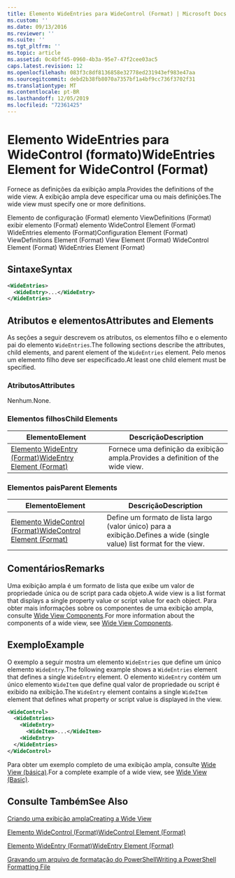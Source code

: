 ```yaml
---
title: Elemento WideEntries para WideControl (Format) | Microsoft Docs
ms.custom: ''
ms.date: 09/13/2016
ms.reviewer: ''
ms.suite: ''
ms.tgt_pltfrm: ''
ms.topic: article
ms.assetid: 0c4bff45-0960-4b3a-95e7-47f2cee03ac5
caps.latest.revision: 12
ms.openlocfilehash: 083f3c8df8136858e32778ed231943ef983e47aa
ms.sourcegitcommit: debd2b38fb8070a7357bf1a4bf9cc736f3702f31
ms.translationtype: MT
ms.contentlocale: pt-BR
ms.lasthandoff: 12/05/2019
ms.locfileid: "72361425"
---
```

# <a name="wideentries-element-for-widecontrol-format"></a><span data-ttu-id="1aa0a-102">Elemento WideEntries para WideControl (formato)</span><span class="sxs-lookup"><span data-stu-id="1aa0a-102">WideEntries Element for WideControl (Format)</span></span>

<span data-ttu-id="1aa0a-103">Fornece as definições da exibição ampla.</span><span class="sxs-lookup"><span data-stu-id="1aa0a-103">Provides the definitions of the wide view.</span></span> <span data-ttu-id="1aa0a-104">A exibição ampla deve especificar uma ou mais definições.</span><span class="sxs-lookup"><span data-stu-id="1aa0a-104">The wide view must specify one or more definitions.</span></span>

<span data-ttu-id="1aa0a-105">Elemento de configuração (Format) elemento ViewDefinitions (Format) exibir elemento (Format) elemento WideControl Element (Format) WideEntries elemento (Format)</span><span class="sxs-lookup"><span data-stu-id="1aa0a-105">Configuration Element (Format) ViewDefinitions Element (Format) View Element (Format) WideControl Element (Format) WideEntries Element (Format)</span></span>

## <a name="syntax"></a><span data-ttu-id="1aa0a-106">Sintaxe</span><span class="sxs-lookup"><span data-stu-id="1aa0a-106">Syntax</span></span>

```xml
<WideEntries>
  <WideEntry>...</WideEntry>
</WideEntries>

```

## <a name="attributes-and-elements"></a><span data-ttu-id="1aa0a-107">Atributos e elementos</span><span class="sxs-lookup"><span data-stu-id="1aa0a-107">Attributes and Elements</span></span>

<span data-ttu-id="1aa0a-108">As seções a seguir descrevem os atributos, os elementos filho e o elemento pai do elemento `WideEntries`.</span><span class="sxs-lookup"><span data-stu-id="1aa0a-108">The following sections describe the attributes, child elements, and parent element of the `WideEntries` element.</span></span> <span data-ttu-id="1aa0a-109">Pelo menos um elemento filho deve ser especificado.</span><span class="sxs-lookup"><span data-stu-id="1aa0a-109">At least one child element must be specified.</span></span>

### <a name="attributes"></a><span data-ttu-id="1aa0a-110">Atributos</span><span class="sxs-lookup"><span data-stu-id="1aa0a-110">Attributes</span></span>

<span data-ttu-id="1aa0a-111">Nenhum.</span><span class="sxs-lookup"><span data-stu-id="1aa0a-111">None.</span></span>

### <a name="child-elements"></a><span data-ttu-id="1aa0a-112">Elementos filhos</span><span class="sxs-lookup"><span data-stu-id="1aa0a-112">Child Elements</span></span>

|<span data-ttu-id="1aa0a-113">Elemento</span><span class="sxs-lookup"><span data-stu-id="1aa0a-113">Element</span></span>|<span data-ttu-id="1aa0a-114">Descrição</span><span class="sxs-lookup"><span data-stu-id="1aa0a-114">Description</span></span>|
|-------------|-----------------|
|[<span data-ttu-id="1aa0a-115">Elemento WideEntry (Format)</span><span class="sxs-lookup"><span data-stu-id="1aa0a-115">WideEntry Element (Format)</span></span>](./wideentry-element-for-widecontrol-format.md)|<span data-ttu-id="1aa0a-116">Fornece uma definição da exibição ampla.</span><span class="sxs-lookup"><span data-stu-id="1aa0a-116">Provides a definition of the wide view.</span></span>|

### <a name="parent-elements"></a><span data-ttu-id="1aa0a-117">Elementos pais</span><span class="sxs-lookup"><span data-stu-id="1aa0a-117">Parent Elements</span></span>

|<span data-ttu-id="1aa0a-118">Elemento</span><span class="sxs-lookup"><span data-stu-id="1aa0a-118">Element</span></span>|<span data-ttu-id="1aa0a-119">Descrição</span><span class="sxs-lookup"><span data-stu-id="1aa0a-119">Description</span></span>|
|-------------|-----------------|
|[<span data-ttu-id="1aa0a-120">Elemento WideControl (Format)</span><span class="sxs-lookup"><span data-stu-id="1aa0a-120">WideControl Element (Format)</span></span>](./widecontrol-element-format.md)|<span data-ttu-id="1aa0a-121">Define um formato de lista largo (valor único) para a exibição.</span><span class="sxs-lookup"><span data-stu-id="1aa0a-121">Defines a wide (single value) list format for the view.</span></span>|

## <a name="remarks"></a><span data-ttu-id="1aa0a-122">Comentários</span><span class="sxs-lookup"><span data-stu-id="1aa0a-122">Remarks</span></span>

<span data-ttu-id="1aa0a-123">Uma exibição ampla é um formato de lista que exibe um valor de propriedade única ou de script para cada objeto.</span><span class="sxs-lookup"><span data-stu-id="1aa0a-123">A wide view is a list format that displays a single property value or script value for each object.</span></span> <span data-ttu-id="1aa0a-124">Para obter mais informações sobre os componentes de uma exibição ampla, consulte [Wide View Components](./creating-a-wide-view.md).</span><span class="sxs-lookup"><span data-stu-id="1aa0a-124">For more information about the components of a wide view, see [Wide View Components](./creating-a-wide-view.md).</span></span>

## <a name="example"></a><span data-ttu-id="1aa0a-125">Exemplo</span><span class="sxs-lookup"><span data-stu-id="1aa0a-125">Example</span></span>

<span data-ttu-id="1aa0a-126">O exemplo a seguir mostra um elemento `WideEntries` que define um único elemento `WideEntry`.</span><span class="sxs-lookup"><span data-stu-id="1aa0a-126">The following example shows a `WideEntries` element that defines a single `WideEntry` element.</span></span> <span data-ttu-id="1aa0a-127">O elemento `WideEntry` contém um único elemento `WideItem` que define qual valor de propriedade ou script é exibido na exibição.</span><span class="sxs-lookup"><span data-stu-id="1aa0a-127">The `WideEntry` element contains a single `WideItem` element that defines what property or script value is displayed in the view.</span></span>

```xml
<WideControl>
  <WideEntries>
    <WideEntry>
      <WideItem>...</WideItem>
    <WideEntry>
  </WideEntries>
</WideControl>
```

<span data-ttu-id="1aa0a-128">Para obter um exemplo completo de uma exibição ampla, consulte [Wide View (básica)](./wide-view-basic.md).</span><span class="sxs-lookup"><span data-stu-id="1aa0a-128">For a complete example of a wide view, see [Wide View (Basic)](./wide-view-basic.md).</span></span>

## <a name="see-also"></a><span data-ttu-id="1aa0a-129">Consulte Também</span><span class="sxs-lookup"><span data-stu-id="1aa0a-129">See Also</span></span>

[<span data-ttu-id="1aa0a-130">Criando uma exibição ampla</span><span class="sxs-lookup"><span data-stu-id="1aa0a-130">Creating a Wide View</span></span>](./creating-a-wide-view.md)

[<span data-ttu-id="1aa0a-131">Elemento WideControl (Format)</span><span class="sxs-lookup"><span data-stu-id="1aa0a-131">WideControl Element (Format)</span></span>](./widecontrol-element-format.md)

[<span data-ttu-id="1aa0a-132">Elemento WideEntry (Format)</span><span class="sxs-lookup"><span data-stu-id="1aa0a-132">WideEntry Element (Format)</span></span>](./wideentry-element-for-widecontrol-format.md)

[<span data-ttu-id="1aa0a-133">Gravando um arquivo de formatação do PowerShell</span><span class="sxs-lookup"><span data-stu-id="1aa0a-133">Writing a PowerShell Formatting File</span></span>](./writing-a-powershell-formatting-file.md)
